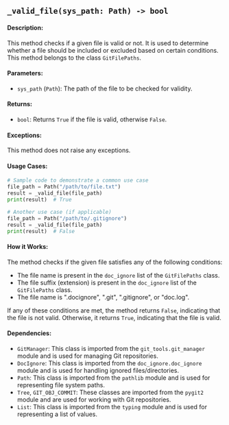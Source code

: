 ## `_valid_file(sys_path: Path) -> bool`

#### Description:
This method checks if a given file is valid or not. It is used to determine whether a file should be included or excluded based on certain conditions. This method belongs to the class `GitFilePaths`.

#### Parameters:
- `sys_path` (`Path`): The path of the file to be checked for validity.

#### Returns:
- `bool`: Returns `True` if the file is valid, otherwise `False`.

#### Exceptions:
This method does not raise any exceptions.

#### Usage Cases:

```python
# Sample code to demonstrate a common use case
file_path = Path("/path/to/file.txt")
result = _valid_file(file_path)
print(result)  # True

# Another use case (if applicable)
file_path = Path("/path/to/.gitignore")
result = _valid_file(file_path)
print(result)  # False
```

#### How it Works:
The method checks if the given file satisfies any of the following conditions:
- The file name is present in the `doc_ignore` list of the `GitFilePaths` class.
- The file suffix (extension) is present in the `doc_ignore` list of the `GitFilePaths` class.
- The file name is ".docignore", ".git", ".gitignore", or "doc.log".

If any of these conditions are met, the method returns `False`, indicating that the file is not valid. Otherwise, it returns `True`, indicating that the file is valid.

#### Dependencies:
- `GitManager`: This class is imported from the `git_tools.git_manager` module and is used for managing Git repositories.
- `DocIgnore`: This class is imported from the `doc_ignore.doc_ignore` module and is used for handling ignored files/directories.
- `Path`: This class is imported from the `pathlib` module and is used for representing file system paths.
- `Tree`, `GIT_OBJ_COMMIT`: These classes are imported from the `pygit2` module and are used for working with Git repositories.
- `List`: This class is imported from the `typing` module and is used for representing a list of values.